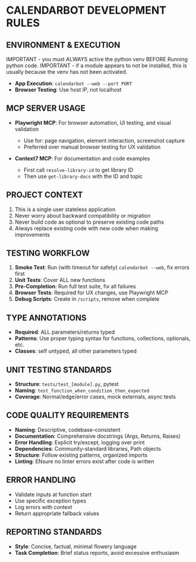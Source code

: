 # CALENDARBOT DEVELOPMENT RULES

## ENVIRONMENT & EXECUTION
IMPORTANT - you must ALWAYS active the python venv BEFORE Running python code. 
IMPORTANT - if a module appears to not be installed, this is usually because the venv has not been activated.
- **App Execution**: `calendarbot --web --port PORT`
- **Browser Testing**: Use host IP, not localhost

## MCP SERVER USAGE
- **Playwright MCP**: For browser automation, UI testing, and visual validation
  - Use for: page navigation, element interaction, screenshot capture
  - Preferred over manual browser testing for UX validation

- **Context7 MCP**: For documentation and code examples
  - First call `resolve-library-id` to get library ID
  - Then use `get-library-docs` with the ID and topic

## PROJECT CONTEXT
1. This is a single user stateless application
2. Never worry about backward compatibility or migration
3. Never build code as optional to preserve existing code paths
4. Always replace existing code with new code when making improvements

## TESTING WORKFLOW
1. **Smoke Test**: Run (with timeout for safety) `calendarbot --web`, fix errors first
2. **Unit Tests**: Cover ALL new functions
3. **Pre-Completion**: Run full test suite, fix all failures
4. **Browser Tests**: Required for UX changes, use Playwright MCP
5. **Debug Scripts**: Create in `/scripts`, remove when complete

## TYPE ANNOTATIONS
- **Required**: ALL parameters/returns typed
- **Patterns**: Use proper typing syntax for functions, collections, optionals, etc.
- **Classes**: self untyped, all other parameters typed

## UNIT TESTING STANDARDS
- **Structure**: `tests/test_[module].py`, pytest
- **Naming**: `test_function_when_condition_then_expected`
- **Coverage**: Normal/edge/error cases, mock externals, async tests

## CODE QUALITY REQUIREMENTS
- **Naming**: Descriptive, codebase-consistent
- **Documentation**: Comprehensive docstrings (Args, Returns, Raises)
- **Error Handling**: Explicit try/except, logging over print
- **Dependencies**: Community-standard libraries, Path objects
- **Structure**: Follow existing patterns, organized imports
- **Linting**: ENsure no linter errors exist after code is written

## ERROR HANDLING
- Validate inputs at function start
- Use specific exception types
- Log errors with context
- Return appropriate fallback values

## REPORTING STANDARDS
- **Style**: Concise, factual, minimal flowery language
- **Task Completion**: Brief status reports, avoid excessive enthusiasm
